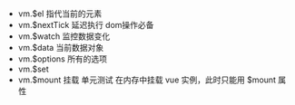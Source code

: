 ## 
- vm.$el 指代当前的元素
- vm.$nextTick 延迟执行 dom操作必备
- vm.$watch 监控数据变化
- vm.$data 当前数据对象
- vm.$options 所有的选项
- vm.$set
- vm.$mount 挂载 单元测试  在内存中挂载 vue 实例，此时只能用 $mount 属性